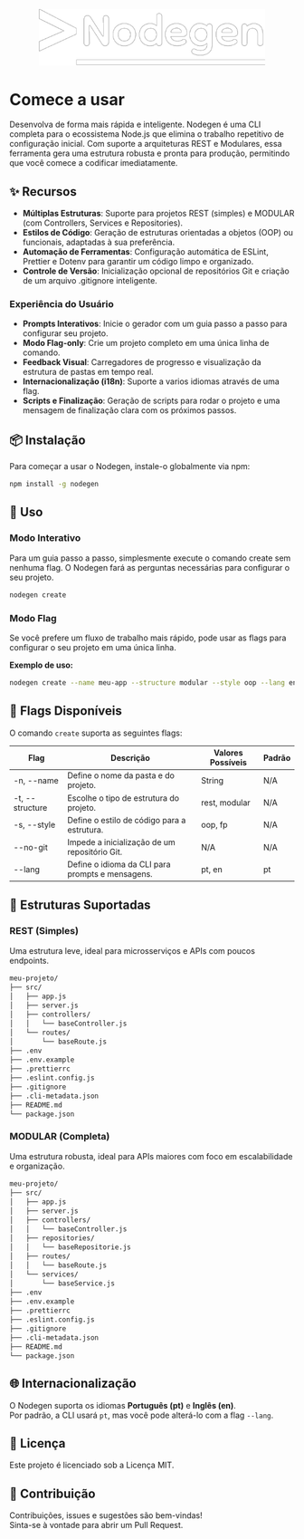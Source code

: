 
<p align="center" style="margin: 30px 0;">
  <img src="./assets/logo.png" alt="Logo" width="400"/>
</p>


# Comece a usar

Desenvolva de forma mais rápida e inteligente. Nodegen é uma CLI completa para o ecossistema Node.js que elimina o trabalho repetitivo de configuração inicial. Com suporte a arquiteturas REST e Modulares, essa ferramenta gera uma estrutura robusta e pronta para produção, permitindo que você comece a codificar imediatamente.

## ✨ Recursos
- **Múltiplas Estruturas**: Suporte para projetos REST (simples) e MODULAR (com Controllers, Services e Repositories).
- **Estilos de Código**: Geração de estruturas orientadas a objetos (OOP) ou funcionais, adaptadas à sua preferência.
- **Automação de Ferramentas**: Configuração automática de ESLint, Prettier e Dotenv para garantir um código limpo e organizado.
- **Controle de Versão**: Inicialização opcional de repositórios Git e criação de um arquivo .gitignore inteligente.

### Experiência do Usuário
- **Prompts Interativos**: Inicie o gerador com um guia passo a passo para configurar seu projeto.
- **Modo Flag-only**: Crie um projeto completo em uma única linha de comando.
- **Feedback Visual**: Carregadores de progresso e visualização da estrutura de pastas em tempo real.
- **Internacionalização (i18n)**: Suporte a varios idiomas através de uma flag.
- **Scripts e Finalização**: Geração de scripts para rodar o projeto e uma mensagem de finalização clara com os próximos passos.

## 📦 Instalação
Para começar a usar o Nodegen, instale-o globalmente via npm:

```bash
npm install -g nodegen
```

## 🚀 Uso

### Modo Interativo
Para um guia passo a passo, simplesmente execute o comando create sem nenhuma flag. O Nodegen fará as perguntas necessárias para configurar o seu projeto.

```bash
nodegen create
```

### Modo Flag
Se você prefere um fluxo de trabalho mais rápido, pode usar as flags para configurar o seu projeto em uma única linha.

**Exemplo de uso:**

```bash
nodegen create --name meu-app --structure modular --style oop --lang en --not-git
```

## 📝 Flags Disponíveis

O comando `create` suporta as seguintes flags:

| Flag | Descrição | Valores Possíveis | Padrão |
|------|-----------|-------------------|--------|
| -n, --name <name> | Define o nome da pasta e do projeto. | String | N/A |
| -t, --structure <type> | Escolhe o tipo de estrutura do projeto. | rest, modular | N/A |
| -s, --style <type> | Define o estilo de código para a estrutura. | oop, fp | N/A |
| --no-git | Impede a inicialização de um repositório Git. | N/A | N/A |
| --lang <lang> | Define o idioma da CLI para prompts e mensagens. | pt, en | pt |

## 📂 Estruturas Suportadas

### REST (Simples)
Uma estrutura leve, ideal para microsserviços e APIs com poucos endpoints.

```
meu-projeto/
├── src/
│   ├── app.js
│   ├── server.js
│   ├── controllers/
│   │   └── baseController.js
│   └── routes/
│       └── baseRoute.js
├── .env
├── .env.example
├── .prettierrc
├── .eslint.config.js
├── .gitignore
├── .cli-metadata.json
├── README.md
└── package.json

```

### MODULAR (Completa)
Uma estrutura robusta, ideal para APIs maiores com foco em escalabilidade e organização.

```
meu-projeto/
├── src/
│   ├── app.js
│   ├── server.js
│   ├── controllers/
│   │   └── baseController.js
│   ├── repositories/
│   │   └── baseRepositorie.js
│   ├── routes/
│   │   └── baseRoute.js
│   └── services/
│       └── baseService.js
├── .env
├── .env.example
├── .prettierrc
├── .eslint.config.js
├── .gitignore
├── .cli-metadata.json
├── README.md
└── package.json

```

## 🌐 Internacionalização
O Nodegen suporta os idiomas **Português (pt)** e **Inglês (en)**.  
Por padrão, a CLI usará `pt`, mas você pode alterá-lo com a flag `--lang`.

## 📜 Licença
Este projeto é licenciado sob a Licença MIT.

## 🤝 Contribuição
Contribuições, issues e sugestões são bem-vindas!  
Sinta-se à vontade para abrir um Pull Request.
